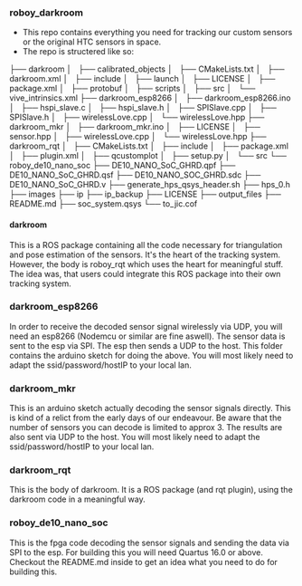 ### roboy_darkroom
* This repo contains everything you need for tracking our custom sensors or the original HTC sensors in space.
* The repo is structered like so:

├── darkroom
│   ├── calibrated_objects
│   ├── CMakeLists.txt
│   ├── darkroom.xml
│   ├── include
│   ├── launch
│   ├── LICENSE
│   ├── package.xml
│   ├── protobuf
│   ├── scripts
│   ├── src
│   └── vive_intrinsics.xml
├── darkroom_esp8266
│   ├── darkroom_esp8266.ino
│   ├── hspi_slave.c
│   ├── hspi_slave.h
│   ├── SPISlave.cpp
│   ├── SPISlave.h
│   ├── wirelessLove.cpp
│   └── wirelessLove.hpp
├── darkroom_mkr
│   ├── darkroom_mkr.ino
│   ├── LICENSE
│   ├── sensor.hpp
│   ├── wirelessLove.cpp
│   └── wirelessLove.hpp
├── darkroom_rqt
│   ├── CMakeLists.txt
│   ├── include
│   ├── package.xml
│   ├── plugin.xml
│   ├── qcustomplot
│   ├── setup.py
│   └── src
└── roboy_de10_nano_soc
    ├── DE10_NANO_SoC_GHRD.qpf
    ├── DE10_NANO_SoC_GHRD.qsf
    ├── DE10_NANO_SOC_GHRD.sdc
    ├── DE10_NANO_SoC_GHRD.v
    ├── generate_hps_qsys_header.sh
    ├── hps_0.h
    ├── images
    ├── ip
    ├── ip_backup
    ├── LICENSE
    ├── output_files
    ├── README.md
    ├── soc_system.qsys
    └── to_jic.cof


#### darkroom 
This is a ROS package containing all the code necessary for triangulation and pose estimation of the sensors. It's the heart of the tracking system. However, the body is roboy_rqt which uses the heart for meaningful stuff. The idea was, that users could integrate this ROS package into their own tracking system.

### darkroom_esp8266
In order to receive the decoded sensor signal wirelessly via UDP, you will need an esp8266 (Nodemcu or similar are fine aswell). The sensor data is sent to the esp via SPI. The esp then sends a UDP to the host. This folder contains the arduino sketch for doing the above. You will most likely need to adapt the ssid/password/hostIP to your local lan.

### darkroom_mkr
This is an arduino sketch actually decoding the sensor signals directly. This is kind of a relict from the early days of our endeavour. Be aware that the number of sensors you can decode is limited to approx 3. The results are also sent via UDP to the host. You will most likely need to adapt the ssid/password/hostIP to your local lan.

### darkroom_rqt
This is the body of darkroom. It is a ROS package (and rqt plugin), using the darkroom code in a meaningful way. 

### roboy_de10_nano_soc
This is the fpga code decoding the sensor signals and sending the data via SPI to the esp. For building this you will need Quartus 16.0 or above. Checkout the README.md inside to get an idea what you need to do for building this.



